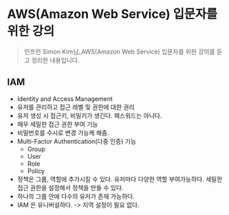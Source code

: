 # AWS(Amazon Web Service) 입문자를 위한 강의
> 인프런 Simon Kim님_AWS(Amazon Web Service) 입문자를 위한 강의를 듣고 정리한 내용입니다.

## IAM
- Identity and Access Management
- 유저를 관리하고 접근 레벨 및 권한에 대한 권리
- 유저 생성 시 접근키, 비밀키가 생긴다. 패스워드는 아니다.
- 매우 세밀한 접근 권한 부여 기능
- 비밀번호를 수시로 변경 가능케 해줌.
- Multi-Factor Authentication(다중 인증) 기능
    - Group
    - User
    - Role
    - Policy
- 정책은 그룹, 역할에 추가시킬 수 있다. 유저마다 다양한 역할 부여가능하다. 
세밀한 접근 권한을 설정해서 정책을 만들 수 있다.
- 하나의 그룹 안에 다수의 유저가 존재 가능하다.
- IAM 은 유니버설하다. -> 지역 설정이 필요 없다.